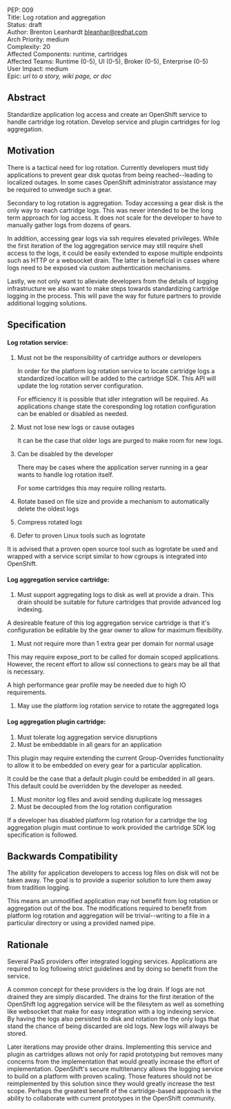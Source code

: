 PEP: 009  
Title: Log rotation and aggregation  
Status: draft  
Author: Brenton Leanhardt <bleanhar@redhat.com>  
Arch Priority: medium  
Complexity: 20  
Affected Components: runtime, cartridges   
Affected Teams: Runtime (0-5), UI (0-5), Broker (0-5), Enterprise (0-5)  
User Impact: medium  
Epic: *url to a story, wiki page, or doc*  

Abstract
--------
Standardize application log access and create an OpenShift service to handle
cartridge log rotation.  Develop service and plugin cartridges for log
aggregation.

Motivation
----------
There is a tactical need for log rotation.  Currently developers must tidy
applications to prevent gear disk quotas from being reached--leading to
localized outages.  In some cases OpenShift administrator assistance may be
required to unwedge such a gear.

Secondary to log rotation is aggregation.  Today accessing a gear disk is the
only way to reach cartridge logs.  This was never intended to be the long term
approach for log access.  It does not scale for the developer to have to
manually gather logs from dozens of gears.

In addition, accessing gear logs via ssh requires elevated privileges.  While
the first iteration of the log aggregation service may still require shell
access to the logs, it could be easily extended to expose multiple endpoints
such as HTTP or a websocket drain.  The latter is beneficial in cases where
logs need to be exposed via custom authentication mechanisms.

Lastly, we not only want to alleviate developers from the details of logging
infrastructure we also want to make steps towards standardizing cartridge
logging in the process.  This will pave the way for future partners to provide
additional logging solutions.

Specification
-------------

#### Log rotation service:

1. Must not be the responsibility of cartridge authors or developers

   In order for the platform log rotation service to locate cartridge logs a
standardized location will be added to the cartridge SDK.  This API will update
the log rotation server configuration.

   For efficiency it is possible that idler integration will be required.  As
applications change state the coresponding log rotation configuration can be
enabled or disabled as needed.

1. Must not lose new logs or cause outages

   It can be the case that older logs are purged to make room for new logs.

1. Can be disabled by the developer

   There may be cases where the application server running in a gear wants to
handle log rotation itself.

   For some cartridges this may require rolling restarts.

1. Rotate based on file size and provide a mechanism to automatically delete
  the oldest logs
1. Compress rotated logs
1. Defer to proven Linux tools such as logrotate

  It is advised that a proven open source tool such as logrotate be used and
wrapped with a service script similar to how cgroups is integrated into
OpenShift.

#### Log aggregation service cartridge:

1. Must support aggregating logs to disk as well at provide a drain.  This
drain should be suitable for future cartridges that provide advanced log
indexing.

  A desireable feature of this log aggregation service cartridge is that it's
configuration be editable by the gear owner to allow for maximum flexibility.

1. Must not require more than 1 extra gear per domain for normal usage

  This may require expose_port to be called for domain scoped applications.
However, the recent effort to allow ssl connections to gears may be all that
is necessary.

  A high performance gear profile may be needed due to high IO requirements.

1. May use the platform log rotation service to rotate the aggregated logs

#### Log aggregation plugin cartridge:

1. Must tolerate log aggregation service disruptions
1. Must be embeddable in all gears for an application

  This plugin may require extending the current Group-Overrides functionality to
allow it to be embedded on every gear for a particular application.

  It could be the case that a default plugin could be embedded in all gears.
This default could be overridden by the developer as needed.

1. Must monitor log files and avoid sending duplicate log messages
1. Must be decoupled from the log rotation configuration

  If a developer has disabled platform log rotation for a cartridge the log
aggregation plugin must continue to work provided the cartridge SDK log
specification is followed.

Backwards Compatibility
-----------------------
The ability for application developers to access log files on disk will not be
taken away.  The goal is to provide a superior solution to lure them away from
tradition logging.

This means an unmodified application may not benefit from log rotation or
aggregation out of the box.  The modifications required to benefit from
platform log rotation and aggregation will be trivial--writing to a file in a
particular directory or using a provided named pipe.

Rationale
---------
Several PaaS providers offer integrated logging services.  Applications are
required to log following strict guidelines and by doing so benefit from the
service.

A common concept for these providers is the log drain.  If logs are not drained
they are simply discarded.  The drains for the first iteration of the OpenShift
log aggregation service will be the filesytem as well as something like
websocket that make for easy integration with a log indexing service.  By
having the logs also persisted to disk and rotation the the only logs that
stand the chance of being discarded are old logs.  New logs will always be
stored.

Later iterations may provide other drains.  Implementing this service and
plugin as cartridges allows not only for rapid prototyping but removes many
concerns from the implementation that would greatly increase the effort of
implementation.  OpenShift's secure multitenancy allows the logging service to
build on a platform with proven scaling.  Those features should not be
reimplemented by this solution since they would greatly increase the test
scope.  Perhaps the greatest benefit of the cartridge-based approach is the
ability to collaborate with current prototypes in the OpenShift community.
